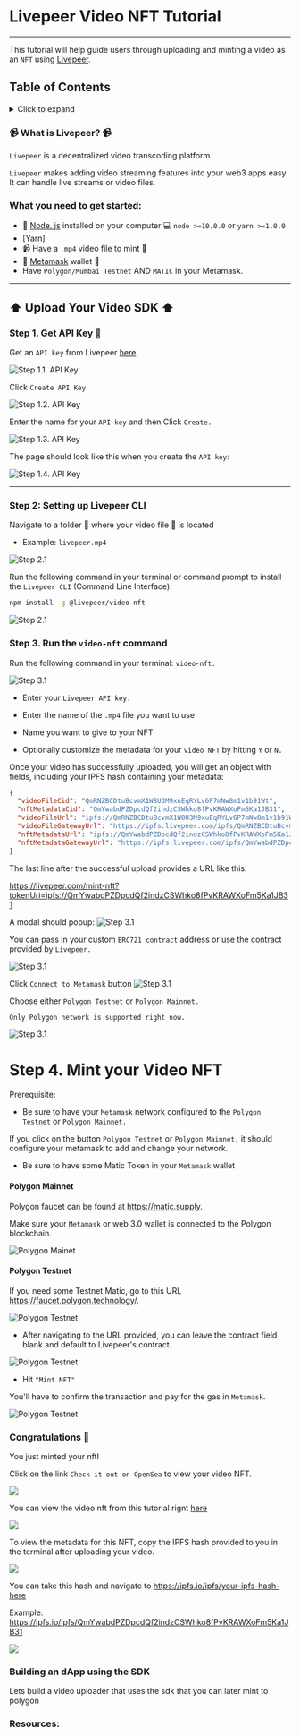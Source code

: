 # Livepeer Video NFT Tutorial
---

This tutorial will help guide users through uploading and minting a video as an `NFT` using [Livepeer](https://livepeer.com/). 


## Table of Contents
<details>
<summary>Click to expand</summary>

- **Livepeer**
  - [Table of Contents](#table-of-contents)
  - [What is Livepeer?](#what-is-livepeer)
  - [What you need to get started](#what-you-need-to-get-started)
  - [Step 1: Get API Key](#step-1-get-api-key)
  - [Step 2: Setting up Livepeer CLI](step-2-setting-up-livepeer-cli)
  - [Step 3: Run the video-nft command](#step-3-run-the-video-nft-command)
  - [Step 4: Mint your Video NFT](#step-4-mint-your-video-nft)
  - [Building a dApp]()
</details>

### 📹 What is Livepeer? 📹
`Livepeer` is a decentralized video transcoding platform.

`Livepeer` makes adding video streaming features into your web3 apps easy. It can handle live streams or video files.

### What you need to get started:
* 💚 [Node. js](https://nodejs.org/en/) installed on your computer 💻
`node >=10.0.0` or `yarn >=1.0.0`
* [Yarn] 
* 📹 Have a `.mp4` video file to mint 🌿
* 🦊 [Metamask](https://metamask.io/download/) wallet 👛
* Have `Polygon/Mumbai Testnet` AND `MATIC` in your Metamask.


--- 
## ⬆️ Upload Your Video SDK ⬆️
### Step 1. Get API Key 🔑 
Get an `API key` from Livepeer [here](https://livepeer.com/dashboard/developers/api-keys)

![Step 1.1. API Key](./images/0.png)

Click `Create API Key` 

![Step 1.2. API Key](./images/1.png)

Enter the name for your `API key` and then Click `Create.`

![Step 1.3. API Key](./images/2.png)

The page should look like this when you create the  `API key`: 

![Step 1.4. API Key](./images/3.png)

---
### Step 2: Setting up Livepeer CLI
Navigate to a folder 📁 where your video file 🎥  is located 

* Example: `livepeer.mp4`

![Step  2.1](./images/5.png)

Run the following command in your terminal or command prompt to install the `Livepeer CLI` (Command Line Interface):

```bash
npm install -g @livepeer/video-nft
```

![Step  2.1](./images/6.png)

### Step 3. Run the `video-nft` command

Run the following command in your terminal: `video-nft.`

![Step  3.1](./images/7.png)

* Enter your `Livepeer API key.`

* Enter the name of the  `.mp4` file you want to use 

* Name you want to give to your NFT

* Optionally customize the metadata for your `video NFT` by hitting `Y` or `N.`

Once your video has successfully uploaded, you will get an object with fields, including your IPFS hash containing your metadata:

```JSON
{
  "videoFileCid": "QmRNZBCDtuBcvmX1W8U3M9xuEqRYLv6P7mNw8m1v1b91Wt",
  "nftMetadataCid": "QmYwabdPZDpcdQf2indzCSWhko8fPvKRAWXoFm5Ka1JB31",
  "videoFileUrl": "ipfs://QmRNZBCDtuBcvmX1W8U3M9xuEqRYLv6P7mNw8m1v1b91Wt",
  "videoFileGatewayUrl": "https://ipfs.livepeer.com/ipfs/QmRNZBCDtuBcvmX1W8U3M9xuEqRYLv6P7mNw8m1v1b91Wt",
  "nftMetadataUrl": "ipfs://QmYwabdPZDpcdQf2indzCSWhko8fPvKRAWXoFm5Ka1JB31",
  "nftMetadataGatewayUrl": "https://ipfs.livepeer.com/ipfs/QmYwabdPZDpcdQf2indzCSWhko8fPvKRAWXoFm5Ka1JB31"
}
```

The last line after the successful upload provides a URL like this: 

https://livepeer.com/mint-nft?tokenUri=ipfs://QmYwabdPZDpcdQf2indzCSWhko8fPvKRAWXoFm5Ka1JB31

A modal should popup:
![Step  3.1](./images/8-5.png)

You can pass in your custom `ERC721 contract` address or use the contract provided by `Livepeer.`

![Step  3.1](./images/8.png)

Click `Connect to Metamask` button
![Step  3.1](./images/10.png)

Choose either `Polygon Testnet` or `Polygon Mainnet.`

`Only Polygon network is supported right now.`

![Step  3.1](./images/12.png)

# Step 4. Mint your Video NFT

Prerequisite: 
* Be sure to have your `Metamask` network configured to the `Polygon Testnet` or  `Polygon Mainnet.`

 If you click on the button `Polygon Testnet` or `Polygon Mainnet,` it should configure your metamask to add and change your network. 

* Be sure to have some Matic Token in your `Metamask` wallet

#### Polygon Mainnet 
Polygon faucet can be found at https://matic.supply.

Make sure your `Metamask` or web 3.0 wallet is connected to the Polygon blockchain. 

![Polygon Mainet](./images/14.png)


#### Polygon Testnet
If you need some Testnet Matic, go to this URL https://faucet.polygon.technology/. 

![Polygon Testnet](./images/13.png)

* After navigating to the URL provided, you can leave the contract field blank and default to Livepeer's contract. 

![Polygon Testnet](./images/17.png)

*  Hit `"Mint NFT"`

You'll have to confirm the transaction and pay for the gas in `Metamask`.

![Polygon Testnet](./images/15.png)

###  Congratulations 🎉

You just minted your nft! 

Click on the link `Check it out on OpenSea` to view your video NFT.

![](./images/16.png)

You can view the video nft from this tutorial rignt [here](https://testnets.opensea.io/assets/mumbai/0xA4E1d8FE768d471B048F9d73ff90ED8fcCC03643/21) 

![](./images/18.png)

To view the metadata for this NFT, copy the IPFS hash provided to you in the terminal after uploading your video. 

![](./images/19.png)

You can take this hash and navigate to https://ipfs.io/ipfs/your-ipfs-hash-here

Example: 
https://ipfs.io/ipfs/QmYwabdPZDpcdQf2indzCSWhko8fPvKRAWXoFm5Ka1JB31

![](./images/20.png)


### Building an dApp using the SDK 

Lets build a video uploader that uses the sdk that you can later mint to polygon





### Resources:




















